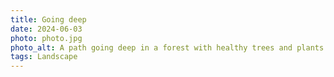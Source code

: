 ```yaml
---
title: Going deep
date: 2024-06-03
photo: photo.jpg
photo_alt: A path going deep in a forest with healthy trees and plants with yellow flowers on a cloudy day
tags: Landscape
---
```

